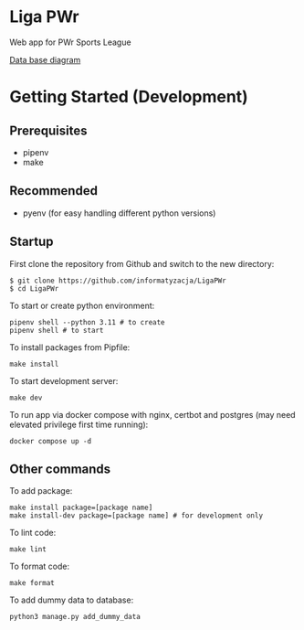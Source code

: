 # Liga PWr
Web app for PWr Sports League

[Data base diagram](https://dbdiagram.io/d/Liga-PWr-65df5266cd45b569fb210bfd)

# Getting Started (Development)

## Prerequisites

- pipenv
- make

## Recommended
- pyenv (for easy handling different python versions)
    
## Startup

First clone the repository from Github and switch to the new directory:

    $ git clone https://github.com/informatyzacja/LigaPWr
    $ cd LigaPWr

To start or create python environment:

```
pipenv shell --python 3.11 # to create
pipenv shell # to start
```

To install packages from Pipfile:

```
make install
```

To start development server:

```
make dev
```

To run app via docker compose with nginx, certbot and postgres (may need elevated privilege first time running):

```
docker compose up -d
```

## Other commands

To add package:

```
make install package=[package name]
make install-dev package=[package name] # for development only
```

To lint code:

```
make lint
```

To format code:

```
make format
```
To add dummy data to database:

```
python3 manage.py add_dummy_data
```


